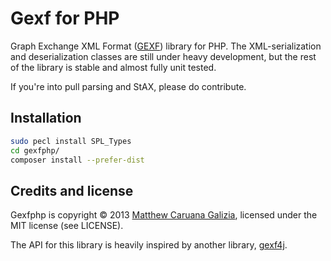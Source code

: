 # Gexf for PHP #

Graph Exchange XML Format ([GEXF](http://www.gexf.net/format/)) library for PHP. The XML-serialization and deserialization classes are still under heavy development, but the rest of the library is stable and almost fully unit tested.

If you're into pull parsing and StAX, please do contribute.

## Installation ##

```bash
sudo pecl install SPL_Types
cd gexfphp/
composer install --prefer-dist
```

## Credits and license ##

Gexfphp is copyright © 2013 [Matthew Caruana Galizia](http://twitter.com/mcaruanagalizia), licensed under the MIT license (see LICENSE).

The API for this library is heavily inspired by another library, [gexf4j](https://github.com/francesco-ficarola/gexf4j).
